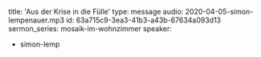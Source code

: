 title: 'Aus der Krise in die Fülle'
type: message
audio: 2020-04-05-simon-lempenauer.mp3
id: 63a715c9-3ea3-41b3-a43b-67634a093d13
sermon_series: mosaik-im-wohnzimmer
speaker:
  - simon-lemp
